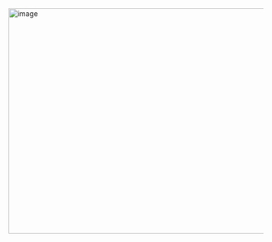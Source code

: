 <img width="1892" height="447" alt="image" src="https://github.com/user-attachments/assets/67605e12-ab5a-4045-9fe3-dccd54bc1582" />
